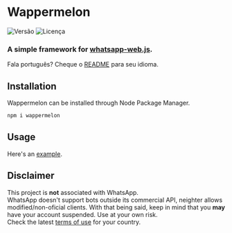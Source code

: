 # Wappermelon

![Versão](https://img.shields.io/npm/v/wappermelon?style=flat-square)
![Licença](https://img.shields.io/github/license/wictornogueira/wappermelon?style=flat-square)

### A simple framework for [whatsapp-web.js](https://github.com/pedroslopez/whatsapp-web.js/).  
Fala português? Cheque o [README](README_PT.md) para seu idioma.
## Installation

Wappermelon can be installed through Node Package Manager.

```bash
npm i wappermelon
```

## Usage

Here's an [example](https://github.com/wictornogueira/wappermelon/tree/main/example).

## Disclaimer

This project is **not** associated with WhatsApp.  
WhatsApp doesn't support bots outside its commercial API, neighter allows modified/non-oficial clients. With that being said, keep in mind that you **may** have your account suspended. Use at your own risk.  
Check the latest [terms of use](https://www.whatsapp.com/legal/) for your country.
